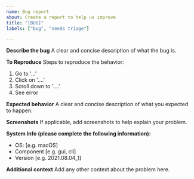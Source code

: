 ```yaml
---
name: Bug report
about: Create a report to help us improve
title: "[BUG]"
labels: ["bug", "needs triage"]

---
```


**Describe the bug**
A clear and concise description of what the bug is.

**To Reproduce**
Steps to reproduce the behavior:
1. Go to '...'
2. Click on '....'
3. Scroll down to '....'
4. See error

**Expected behavior**
A clear and concise description of what you expected to happen.

**Screenshots**
If applicable, add screenshots to help explain your problem.

**System Info (please complete the following information):**
 - OS: [e.g. macOS]
 - Component [e.g. gui, cli]
 - Version [e.g. 2021.08.04_1]

**Additional context**
Add any other context about the problem here.
